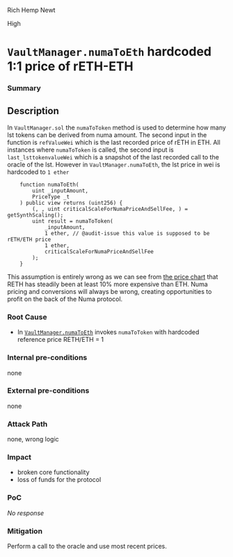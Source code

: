 Rich Hemp Newt

High

# `VaultManager.numaToEth` hardcoded 1:1 price of rETH-ETH

### Summary

## Description
In `VaultManager.sol` the `numaToToken` method is used to determine how many lst tokens can be derived from numa amount. The second input in the function is `refValueWei` which is the last recorded price of rETH in ETH. All instances where `numaToToken` is called, the second input is `last_lsttokenvalueWei` which is a snapshot of the last recorded call to the oracle of the lst. However in `VaultManager.numaToEth`, the lst price in wei is hardcoded to `1 ether` 
```solidity
    function numaToEth(
        uint _inputAmount,
        PriceType _t
    ) public view returns (uint256) {
        (, , uint criticalScaleForNumaPriceAndSellFee, ) = getSynthScaling();
        uint result = numaToToken(
            _inputAmount,
            1 ether, // @audit-issue this value is supposed to be rETH/ETH price
            1 ether,
            criticalScaleForNumaPriceAndSellFee
        );
    }
```
This assumption is entirely wrong as we can see from [the price chart](https://www.coingecko.com/en/coins/rocket-pool-eth/eth) that RETH has steadily been at least 10% more expensive than ETH. Numa pricing and conversions will always be wrong, creating opportunities to profit on the back of the Numa protocol. 

### Root Cause

- In [`VaultManager.numaToEth`](https://github.com/sherlock-audit/2024-12-numa-audit/blob/ae1d7781efb4cb2c3a40c642887ddadeecabb97d/Numa/contracts/NumaProtocol/VaultManager.sol#L764-L768) invokes `numaToToken` with hardcoded reference price RETH/ETH = 1

### Internal pre-conditions

none

### External pre-conditions

none

### Attack Path

none, wrong logic

### Impact

- broken core functionality
- loss of funds for the protocol

### PoC

_No response_

### Mitigation

Perform a call to the oracle and use most recent prices.